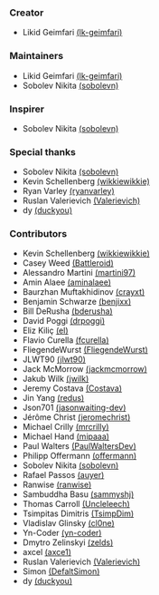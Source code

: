 ### Creator
- Likid Geimfari [(lk-geimfari)](https://github.com/lk-geimfari)

### Maintainers
- Likid Geimfari [(lk-geimfari)](https://github.com/lk-geimfari)
- Sobolev Nikita [(sobolevn)](https://github.com/sobolevn)

### Inspirer
- Sobolev Nikita [(sobolevn)](https://github.com/sobolevn)

### Special thanks
- Sobolev Nikita [(sobolevn)](https://github.com/sobolevn)
- Kevin Schellenberg [(wikkiewikkie)](https://github.com/wikkiewikkie)
- Ryan Varley [(ryanvarley)](https://github.com/ryanvarley)
- Ruslan Valerievich [(Valerievich)](https://github.com/Valerievich)
- dy [(duckyou)](https://github.com/duckyou)

### Contributors
- Kevin Schellenberg [(wikkiewikkie)](https://github.com/wikkiewikkie)
- Casey Weed [(Battleroid)](https://github.com/Battleroid)
- Alessandro Martini [(martini97)](https://github.com/martini97)
- Amin Alaee [(aminalaee)](https://github.com/aminalaee)
- Baurzhan Muftakhidinov [(crayxt)](https://github.com/crayxt)
- Benjamin Schwarze [(benjixx)](https://github.com/benjixx)
- Bill DeRusha [(bderusha)](https://github.com/bderusha)
- David Poggi [(drpoggi)](https://github.com/drpoggi)
- Eliz Kiliç [(el)](https://github.com/el)
- Flavio Curella [(fcurella)](https://github.com/fcurella)
- FliegendeWurst [(FliegendeWurst)](https://github.com/FliegendeWurst)
- JLWT90 [(jlwt90)](https://github.com/jlwt90)
- Jack McMorrow [(jackmcmorrow)](https://github.com/jackmcmorrow)
- Jakub Wilk [(jwilk)](https://github.com/jwilk)
- Jeremy Costava [(Costava)](https://github.com/Costava)
- Jin Yang [(redus)](https://github.com/redus)
- Json701 [(jasonwaiting-dev)](https://github.com/jasonwaiting-dev)
- Jérôme Christ [(jeromechrist)](https://github.com/jeromechrist)
- Michael Crilly [(mrcrilly)](https://github.com/mrcrilly)
- Michael Hand [(mipaaa)](https://github.com/mipaaa)
- Paul Walters [(PaulWaltersDev)](https://github.com/PaulWaltersDev)
- Philipp Offermann [(offermann)](https://github.com/offermann)
- Sobolev Nikita [(sobolevn)](https://github.com/sobolevn)
- Rafael Passos [(auyer)](https://github.com/auyer)
- Ranwise [(ranwise)](https://github.com/ranwise)
- Sambuddha Basu [(sammyshj)](https://github.com/sammyshj)
- Thomas Carroll [(Uncleleech)](https://github.com/Uncleleech)
- Tsimpitas Dimitris [(TsimpDim)](https://github.com/TsimpDim)
- Vladislav Glinsky [(cl0ne)](https://github.com/cl0ne)
- Yn-Coder [(yn-coder)](https://github.com/yn-coder)
- Dmytro Zelinskyi [(zelds)](https://github.com/zelds)
- axcel [(axce1)](https://github.com/axce1)
- Ruslan Valerievich [(Valerievich)](https://github.com/Valerievich)
- Simon [(DefaltSimon)](https://github.com/DefaltSimon)
- dy [(duckyou)](https://github.com/duckyou)
